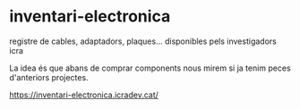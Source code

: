 # inventari-electronica

registre de cables, adaptadors, plaques... disponibles pels investigadors icra

La idea és que abans de comprar components nous mirem si ja tenim peces
d'anteriors projectes.

https://inventari-electronica.icradev.cat/

